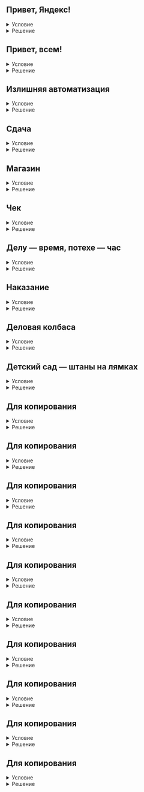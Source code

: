 ## Привет, Яндекс!

<details>
  <summary>Условие</summary>
  
  Когда мы приходим на встречу, то первым делом здороваемся. Давайте тоже поприветствуем Яндекс.
  
  ### Формат вывода
  Одна строка: «Привет, Яндекс!»
  
</details>

<details>
  <summary>Решение</summary>
  
  ```python
  print("Привет, Яндекс!")
  ```

</details>


## Привет, всем!

<details>
  <summary>Условие</summary>
  
  Но вообще, хорошо бы узнать имя собеседника, а уже потом его приветствовать.

  Напишите диалоговую программу, которая сначала познакомится со своим пользователем, а затем поздоровается с ним.

  ### Формат ввода
  Одна строка — имя пользователя программы.
  
  ### Формат вывода:
  В первой строке написан вопрос: «Как Вас зовут?» Во второй строке — приветствие пользователя: «Привет, %username%».
  
</details>

<details>
  
  <summary>Решение</summary>
  
  ```python
  a = input("Как Вас зовут?\n")
  print("Привет, " + a)
  ```

</details>


## Излишняя автоматизация

<details>
  <summary>Условие</summary>
  
  > «Повторение — мать учения!» и «Если это можно автоматизировать — автоматизируй!»

  Этим принципам следуют многие программисты. Но что будет, если их объединить?
  
  ### Формат ввода
  Одна строка — весьма полезная информация.
  
  ### Формат вывода
  Трижды повторённая весьма полезная информация.
  
</details>

<details>
  <summary>Решение</summary>
  
  ```python
  a = input()
  print(3 * f'{a}\n')
  ```

</details>


## Сдача

<details>
  <summary>Условие</summary>
  
  Чаще всего автоматизация идёт на пользу.
  Одна из задач, в которой лучше исключить человеческий фактор, — подсчёт сдачи.
  Определите, какую сдачу нужно выдать тому, кто купил 2,5кг черешни по цене 38 руб/кг.
  
  ### Формат ввода
  Одно натуральное число - номинал купюры пользователя (≥100).
  
  ### Формат вывода
  Одно натуральное число — размер сдачи.
  
</details>

<details>
  <summary>Решение</summary>
  
  ```python
  print(int(input()) - 95)
  ```

</details>


## Магазин

<details>
  <summary>Условие</summary>
  
  Кроме черешни в магазине продаётся множество других товаров, которые продаются на развес.
  Давайте автоматизируем расчёт сдачи и для них!
  
  ### Формат ввода
  Три натуральных числа:
  - цена товара
  - вес товара
  - количество денег у пользователя
  
  ### Формат вывода
  Одно целое число — сдача, которую требуется отдать пользователю
  
</details>

<details>
  <summary>Решение</summary>
  
  ```python
  a = int(input())
  b = int(input())
  c = int(input())
  print(c - (a * b))
  ```

</details>


## Чек

<details>
  <summary>Условие</summary>
  
  Сдачу посчитать, конечно, все могут, но красивый чек напечатать — не так просто.
  
  ### Формат ввода
  - название товара;
  - цена товара;
  - вес товара;
  - количество денег у пользователя.

  ### Формат вывода
  ```
  Чек
  <название товара> - <вес>кг - <цена>руб/кг
  Итого: <итоговая стоимость>руб
  Внесено: <количество денег от пользователя>руб
  Сдача: <сдача>руб
  ```

</details>

<details>
  <summary>Решение</summary>
  
  ```python
  name = input()
  a = int(input())
  b = int(input())
  c = int(input())
  print("Чек")
  print(f"{name} - {b}кг - {a}руб/кг")
  print(f"Итого: {a * b}руб")
  print(f"Внесено: {c}руб")
  print(f"Сдача: {c - (a * b)}руб")
  ```

</details>


## Делу — время, потехе — час

<details>
  <summary>Условие</summary>
  
  Давайте передохнём от автоматизации и сделаем что-то действительно интересное.
  
  ### Формат ввода
  Одно натуральное число 𝑁
  
  ### Формат вывода
  𝑁 строк с фразой: "Купи слона!"
  
</details>

<details>
  <summary>Решение</summary>
  
  ```python
  N = int(input())
  print(N * "Купи слона!\n")
  ```

</details>


## Наказание

<details>
  <summary>Условие</summary>

  Наше развлечение не осталось незамеченным... И наказание нам выбрали соответствующее.
  
  ### Формат ввода
  В первой строке записано одно натуральное число 𝑁. Во второй строке записана часть наказания.
  
  ### Формат вывода
  𝑁 строк вида: `Я больше никогда не буду писать "<часть наказания>"!`
  
</details>

<details>
  <summary>Решение</summary>
  
  ```python
  N = int(input())
  punish = input()
  print(N * (f'Я больше никогда не буду писать "{punish}"!\n'))
  ```

</details>



## Деловая колбаса

<details>
  <summary>Условие</summary>

  Настало время для действительно серьёзных задач... В детском саду 2 ребенка съедают 2 куска колбасы за 2 минуты. Сколько кусков колбасы за 𝑁 минут съедят 𝑀 детей?
  
  ### Формат ввода
  В первой строке записано натуральное число 𝑁 ≥ 1. Во второй строке записано натуральное число 𝑀 ≥ 1
  
  ### Формат вывода
  Одно натуральное число — количество кусков колбасы, съеденных детьми
  
  > Примечание:
  > Гарантируется, что в результате вычислений будет получено натуральное число.
  
</details>

<details>
  <summary>Решение</summary>
  
  ```python
  time = int(input())
  children = int(input())
  print(int(time / 2 * children))
  ```

</details>


## Детский сад — штаны на лямках

<details>
  <summary>Условие</summary>

  В продолжение темы детского сада давайте и там что-нибудь автоматизируем. За каждым ребёнком закреплён шкафчик и кровать. Номер шкафчика состоит из трёх цифр:
  - номер группы в саду;
  - номер кроватки, закреплённой за ребёнком;
  - порядковый номер ребёнка в списке группы.

  Воспитатель просит сделать программу, которая по имени ребенка и номеру его шкафчика формирует «красивую» карточку для личного дела.
  
  ### Формат ввода
  В первой строке записано имя ребенка.
  Во второй строке записан номер шкафчика.
  
  ### Формат вывода
  Карточка в виде:
  ```
  Группа №<номер группы>.  
  <номер ребёнка в списке>. <имя ребенка>.  
  Шкафчик: <номер шкафчика>.  
  Кроватка: <номер кроватки>.
  ```

</details>

<details>
  <summary>Решение</summary>
  
  ```python
  name = str(input())
  shelf = str(input())
  print(f"Группа №{shelf[0]}.\n"
        f"{shelf[2]}. {name}.\n"
        f"Шкафчик: {shelf}.\n"
        f"Кроватка: {shelf[1]}.")
  ```

</details>


## Для копирования

<details>
  <summary>Условие</summary>

  
  
</details>

<details>
  <summary>Решение</summary>
  
  ```python
  
  ```

</details>


## Для копирования

<details>
  <summary>Условие</summary>

  
  
</details>

<details>
  <summary>Решение</summary>
  
  ```python
  
  ```

</details>


## Для копирования

<details>
  <summary>Условие</summary>

  
  
</details>

<details>
  <summary>Решение</summary>
  
  ```python
  
  ```

</details>


## Для копирования

<details>
  <summary>Условие</summary>

  
  
</details>

<details>
  <summary>Решение</summary>
  
  ```python
  
  ```

</details>


## Для копирования

<details>
  <summary>Условие</summary>

  
  
</details>

<details>
  <summary>Решение</summary>
  
  ```python
  
  ```

</details>


## Для копирования

<details>
  <summary>Условие</summary>

  
  
</details>

<details>
  <summary>Решение</summary>
  
  ```python
  
  ```

</details>


## Для копирования

<details>
  <summary>Условие</summary>

  
  
</details>

<details>
  <summary>Решение</summary>
  
  ```python
  
  ```

</details>


## Для копирования

<details>
  <summary>Условие</summary>

  
  
</details>

<details>
  <summary>Решение</summary>
  
  ```python
  
  ```

</details>


## Для копирования

<details>
  <summary>Условие</summary>

  
  
</details>

<details>
  <summary>Решение</summary>
  
  ```python
  
  ```

</details>


## Для копирования

<details>
  <summary>Условие</summary>

  
  
</details>

<details>
  <summary>Решение</summary>
  
  ```python
  
  ```

</details>



